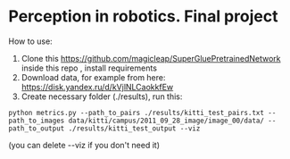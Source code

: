 # Perception in robotics. Final project





How to use:



1. Clone this https://github.com/magicleap/SuperGluePretrainedNetwork inside this repo , install requirements 
2. Download data, for example from here: https://disk.yandex.ru/d/kVjlNLCaokkfEw
3. Create necessary folder (./results), run this:

`python metrics.py --path_to_pairs ./results/kitti_test_pairs.txt --path_to_images data/kitti/campus/2011_09_28_image/image_00/data/ --path_to_output ./results/kitti_test_output --viz`

(you can delete --viz if you don't need it)

